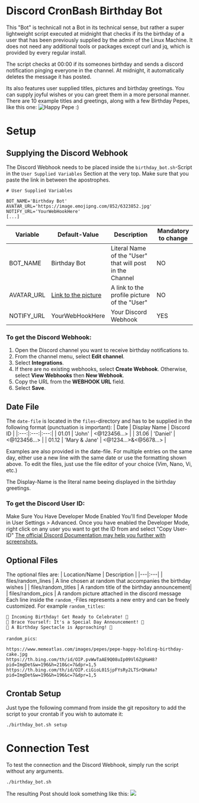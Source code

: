 # Discord CronBash Birthday Bot

This "Bot" is technicall not a Bot in its technical sense, but rather a super lightweight script executed at midnight that checks if its the birthday of a user that has been previously supplied by the admin of the Linux Machine. It does not need any additional tools or packages except curl and jq, which is provided by every regular install.

The script checks at 00:00 if its someones birthday and sends a discord notification pinging everyone in the channel. At midnight, it automatically deletes the message it has posted.

Its also features user supplied titles, pictures and birthday greetings. You can supply joyful wishes or you can greet them in a more personal manner.
There are 10 example titles and greetings, along with a few Birthday Pepes, like this one:
![Happy Pepe :)](https://www.memeatlas.com/images/pepes/pepe-happy-holding-birthday-cake.jpg)



# Setup
## Supplying the Discord Webhook
The Discord Webhook needs to be placed inside the `birthday_bot.sh`-Script in the `User Supplied Variables` Section at the very top. Make sure that you paste the link in between the apostrophes.

```
# User Supplied Variables

BOT_NAME='Birthday Bot'
AVATAR_URL='https://image.emojipng.com/852/6323852.jpg'
NOTIFY_URL='YourWebHookHere'
[...]
```
| Variable | Default-Value | Description |  Mandatory to change |
|---|---|---|---|
|  BOT_NAME |  Birthday Bot | Literal Name of the "User" that will post in the Channel  | NO
| AVATAR_URL  |  [Link to the picture](https://image.emojipng.com/852/6323852.jpg)  |  A link to the profile picture of the "User" | NO
| NOTIFY_URL | YourWebHookHere | Your Discord Webhook |YES|


### To get the Discord Webhook:
1.  Open the Discord channel you want to receive birthday notifications to.
2.  From the channel menu, select  **Edit channel**.
3.  Select  **Integrations**.
4.  If there are no existing webhooks, select  **Create Webhook**. Otherwise, select  **View Webhooks**  then  **New Webhook**.
5.  Copy the URL from the  **WEBHOOK URL**  field.
6.  Select  **Save**.

## Date File
The `date-file` is located in the `files`-directory and has to be supplied in the following format (punctuation is important):
| Date | Display Name | Discord ID |
|:---:|:---:|:---:|
| 01.01 | 'John' | <@123456...> |
| 31.06 | 'Daniel' | <@123456...> |
| 01.12 | 'Mary & Jane' | <@1234...>&<@5678...> |

Examples are also provided in the date-file.
For multiple entries on the same day, either use a new line with the same date or use the formatting shown above.
To edit the files, just use the file editor of your choice (Vim, Nano, Vi, etc.)

The Display-Name is the literal name beeing displayed in the birthday greetings.

### To get the Discord User ID:

Make Sure You Have Developer Mode Enabled
You'll find Developer Mode in User Settings > Advanced.
Once you have enabled the Developer Mode, right click on any user you want to get the ID from and select "Copy User-ID"
[The official Discord Documentation may help you further with screenshots.](https://support.discord.com/hc/en-us/articles/206346498-Where-can-I-find-my-User-Server-Message-ID)


## Optional Files
The optional files are:
| Location/Name | Description |
|---|:---|
| files/random_lines | A line chosen at random that accompanies the birthday wishes |
| files/random_titles | A random title of the birthday announcement|
| files/random_pics | A random picture attached in the discord message
Each line inside the `random_`-Files represents a new entry and can be freely customized.
For example `random_titles`:
``` 
🎉 Incoming Birthday! Get Ready to Celebrate! 🎂
🎈 Brace Yourself: It's a Special Day Announcement! 🎁
🌟 A Birthday Spectacle is Approaching! 🎊
```
`random_pics`:
```
https://www.memeatlas.com/images/pepes/pepe-happy-holding-birthday-cake.jpg
https://th.bing.com/th/id/OIP.pvWwTaAE9Q08uIp09Vl6ZgHaH8?pid=ImgDet&w=196&h=210&c=7&dpr=1,5
https://th.bing.com/th/id/OIP.ciGioL01SjpFYsRy2LTSrQHaHa?pid=ImgDet&w=196&h=196&c=7&dpr=1,5
```

## Crontab Setup
Just type the following command from inside the git repository to add the script to your crontab if you wish to automate it:
```
./birthday_bot.sh setup
```

# Connection Test
To test the connection and the Discord Webhook, simply run the script without any arguments.
```
./birthday_bot.sh
```
The resulting Post should look something like this:
![](https://cdn.discordapp.com/attachments/144924471688429569/1214641048970731601/image.png?ex=65f9d9a1&is=65e764a1&hm=2a7db2440ec67032b8e50e4f3800cdbddb6f58e9bf01a72b6acc6b4599a88954&)

